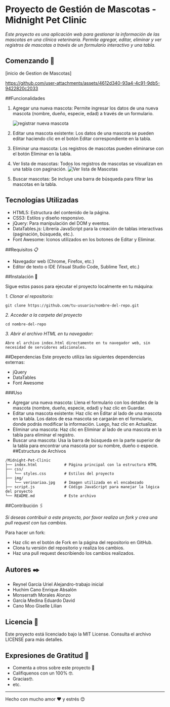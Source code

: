 # Proyecto de Gestión de Mascotas - Midnight Pet Clinic

_Este proyecto es una aplicación web para gestionar la información de las mascotas en una clínica veterinaria. Permite agregar, editar, eliminar y ver registros de mascotas a través de un formulario interactivo y una tabla._

## Comenzando 🚀
[inicio de Gestion de Mascotas] 



https://github.com/user-attachments/assets/4612d340-93a4-4c91-9db5-9422820c2033



##Funcionalidades 
1. Agregar una nueva mascota: Permite ingresar los datos de una nueva mascota (nombre, dueño, especie, edad) a través de un formulario.
   
   ![registrar nueva mascota](https://github.com/user-attachments/assets/003b72cd-9c86-4280-aca4-3f967c5fda74)

3. Editar una mascota existente: Los datos de una mascota se pueden editar haciendo clic en el botón Editar correspondiente en la tabla.
4. Eliminar una mascota: Los registros de mascotas pueden eliminarse con el botón Eliminar en la tabla.
5. Ver lista de mascotas: Todos los registros de mascotas se visualizan en una tabla con paginación.
   ![Ver lista de Mascotas](https://github.com/user-attachments/assets/b520bed0-19e1-438b-a7bb-7a1b2ce7ea3b)

7. Buscar mascotas: Se incluye una barra de búsqueda para filtrar las mascotas en la tabla.

## Tecnologías Utilizadas
* HTML5: Estructura del contenido de la página.
* CSS3: Estilos y diseño responsivo.
* jQuery: Para manipulación del DOM y eventos.
* DataTables.js: Librería JavaScript para la creación de tablas interactivas (paginación, búsqueda, etc.).
* Font Awesome: Iconos utilizados en los botones de Editar y Eliminar.

##Requisitos 📋
* Navegador web (Chrome, Firefox, etc.)
* Editor de texto o IDE (Visual Studio Code, Sublime Text, etc.)


##Instalación 🔧

Sigue estos pasos para ejecutar el proyecto localmente en tu máquina:


_1. Clonar el repositorio:_

```
git clone https://github.com/tu-usuario/nombre-del-repo.git
```
_2. Acceder a la carpeta del proyecto_

```
cd nombre-del-repo

```
_3. Abrir el archivo HTML en tu navegador:_
```
Abre el archivo index.html directamente en tu navegador web, sin necesidad de servidores adicionales.

```
##Dependencias
Este proyecto utiliza las siguientes dependencias externas:

* jQuery
* DataTables
* Font Awesome

###Uso
* Agregar una nueva mascota: Llena el formulario con los detalles de la mascota (nombre, dueño, especie, edad) y haz clic en Guardar.
* Editar una mascota existente: Haz clic en Editar al lado de una mascota en la tabla. Los datos de esa mascota se cargarán en el formulario, donde podrás modificar la información. Luego, haz clic en Actualizar.
* Eliminar una mascota: Haz clic en Eliminar al lado de una mascota en la tabla para eliminar el registro.
* Buscar una mascota: Usa la barra de búsqueda en la parte superior de la tabla para encontrar una mascota por su nombre, dueño o especie.
##Estructura de Archivos
```
/Midnight-Pet-Clinic
├── index.html            # Página principal con la estructura HTML
├── css/
│   └── styles.css        # Estilos del proyecto
├── img/
│   └── verinariaa.jpg    # Imagen utilizada en el encabezado
├── script.js             # Código JavaScript para manejar la lógica del proyecto
└── README.md             # Este archivo
```
##Contribución 🖇️

_Si deseas contribuir a este proyecto, por favor realiza un fork y crea una pull request con tus cambios._

Para hacer un fork:

* Haz clic en el botón de Fork en la página del repositorio en GitHub.
* Clona tu versión del repositorio y realiza los cambios.
* Haz una pull request describiendo los cambios realizados.


## Autores ✒️
* Reynel García Uriel Alejandro-trabajo inicial
* Huchim Cano Enrique Absalón
* Monserrath Morales Alonzo
* García Medina Eduardo David
* Cano Moo Giselle Lilian

## Licencia 📄
Este proyecto está licenciado bajo la MIT License. Consulta el archivo LICENSE para más detalles.

## Expresiones de Gratitud 🎁

* Comenta a otros sobre este proyecto 📢
* Califiquenos con un 100% 🤓. 
* Gracias🤓.
* etc.



---
Hecho con mucho amor ❤️ y estrés 😊
